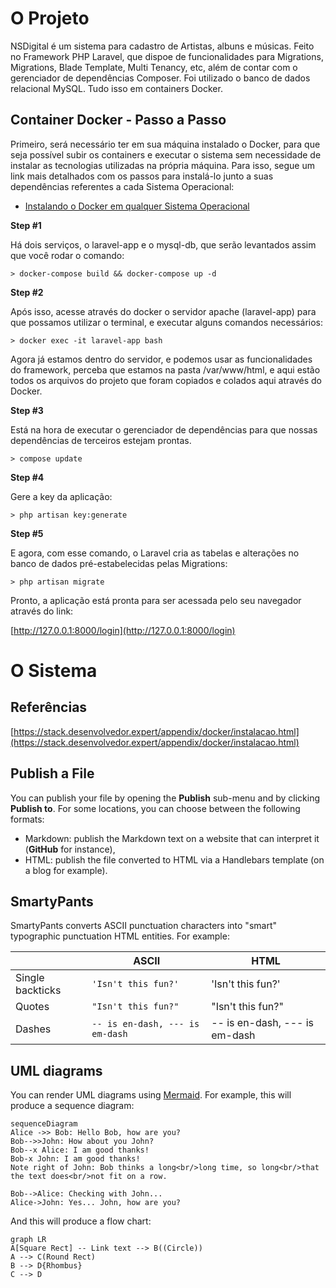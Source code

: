 # O Projeto

NSDigital é um sistema para cadastro de Artistas, albuns e músicas.
Feito no Framework PHP Laravel, que dispoe de funcionalidades para Migrations, Migrations, Blade Template, Multi Tenancy, etc, além de contar com o gerenciador de dependências Composer. 
Foi utilizado o banco de dados relacional MySQL. Tudo isso em containers Docker.


## Container Docker - Passo a Passo

Primeiro, será necessário ter em sua máquina instalado o Docker, para que seja possível subir os containers e executar o sistema sem necessidade de instalar as tecnologias utilizadas na própria máquina. Para isso, segue um link mais detalhados com os passos para instalá-lo junto a suas dependências referentes a cada Sistema Operacional:

* [Instalando o Docker em qualquer Sistema Operacional](https://stack.desenvolvedor.expert/appendix/docker/instalacao.html)


**Step #1**

Há dois serviços, o laravel-app e o mysql-db, que serão levantados assim que você rodar o comando:

    > docker-compose build && docker-compose up -d


**Step #2**

Após isso, acesse através do docker o servidor apache (laravel-app) para que possamos utilizar o terminal, e executar alguns comandos necessários:
    
    > docker exec -it laravel-app bash
	
Agora já estamos dentro do servidor, e podemos usar as funcionalidades do framework, perceba que estamos na pasta /var/www/html, e aqui estão todos os arquivos do projeto que foram copiados e colados aqui através do Docker.


**Step #3**

Está na hora de executar o gerenciador de dependências para que nossas dependências de terceiros estejam prontas. 

    > compose update


**Step #4**

Gere a key da aplicação:
	
	> php artisan key:generate


**Step #5**

E agora, com esse comando, o Laravel cria as tabelas e alterações no banco de dados pré-estabelecidas pelas Migrations:

	> php artisan migrate

Pronto, a aplicação está pronta para ser acessada pelo seu navegador através do link:
	
 [http://127.0.0.1:8000/login](http://127.0.0.1:8000/login)


# O Sistema

	




## Referências

[https://stack.desenvolvedor.expert/appendix/docker/instalacao.html](https://stack.desenvolvedor.expert/appendix/docker/instalacao.html)


## Publish a File

You can publish your file by opening the **Publish** sub-menu and by clicking **Publish to**. For some locations, you can choose between the following formats:

- Markdown: publish the Markdown text on a website that can interpret it (**GitHub** for instance),
- HTML: publish the file converted to HTML via a Handlebars template (on a blog for example).

## SmartyPants

SmartyPants converts ASCII punctuation characters into "smart" typographic punctuation HTML entities. For example:

|                |ASCII                          |HTML                         |
|----------------|-------------------------------|-----------------------------|
|Single backticks|`'Isn't this fun?'`            |'Isn't this fun?'            |
|Quotes          |`"Isn't this fun?"`            |"Isn't this fun?"            |
|Dashes          |`-- is en-dash, --- is em-dash`|-- is en-dash, --- is em-dash|

## UML diagrams

You can render UML diagrams using [Mermaid](https://mermaidjs.github.io/). For example, this will produce a sequence diagram:

```mermaid
sequenceDiagram
Alice ->> Bob: Hello Bob, how are you?
Bob-->>John: How about you John?
Bob--x Alice: I am good thanks!
Bob-x John: I am good thanks!
Note right of John: Bob thinks a long<br/>long time, so long<br/>that the text does<br/>not fit on a row.

Bob-->Alice: Checking with John...
Alice->John: Yes... John, how are you?
```

And this will produce a flow chart:

```mermaid
graph LR
A[Square Rect] -- Link text --> B((Circle))
A --> C(Round Rect)
B --> D{Rhombus}
C --> D
```
